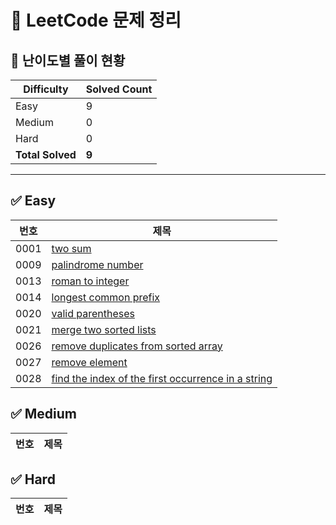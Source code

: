 # 📌 LeetCode 문제 정리

## 🎯 난이도별 풀이 현황

| Difficulty | Solved Count |
|--------|------------|
| Easy | 9 |
| Medium | 0 |
| Hard | 0 |
| **Total Solved** | **9** |

---

## ✅ Easy
| 번호 | 제목 |
|------|------|
| 0001 | [two sum](./Easy/0001-two-sum) |
| 0009 | [palindrome number](./Easy/0009-palindrome-number) |
| 0013 | [roman to integer](./Easy/0013-roman-to-integer) |
| 0014 | [longest common prefix](./Easy/0014-longest-common-prefix) |
| 0020 | [valid parentheses](./Easy/0020-valid-parentheses) |
| 0021 | [merge two sorted lists](./Easy/0021-merge-two-sorted-lists) |
| 0026 | [remove duplicates from sorted array](./Easy/0026-remove-duplicates-from-sorted-array) |
| 0027 | [remove element](./Easy/0027-remove-element) |
| 0028 | [find the index of the first occurrence in a string](./Easy/0028-find-the-index-of-the-first-occurrence-in-a-string) |

## ✅ Medium
| 번호 | 제목 |
|------|------|

## ✅ Hard
| 번호 | 제목 |
|------|------|

